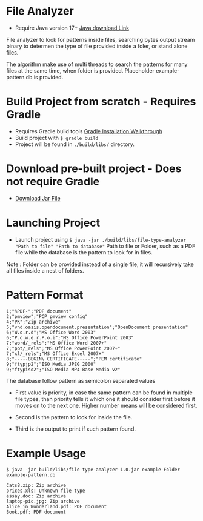 # File Analyzer
- Require Java version 17+ <a href="https://www.oracle.com/de/java/technologies/downloads/">Java download Link</a>

File analyzer to look for patterns inside files, searching bytes output stream binary to determen the type of file provided inside a foler, or stand alone files.

The algorithm make use of multi threads to search the patterns for many files at the same time, when folder is provided.
Placeholder example-pattern.db is provided.

# Build Project from scratch - Requires Gradle
- Requires Gradle build tools <a href="https://gradle.org/install/">Gradle Installation Walkthrough</a>
- Build project with `$ gradle build`
- Project will be found in `./build/libs/` directory.

# Download pre-built project - Does not require Gradle
- <a href="./release/file-type-analyzer-1.0.jar">Download Jar File</a>

# Launching Project
- Launch project using `$ java -jar ./build/libs/file-type-analyzer "Path to file" "Path to database"`
  Path to file or Folder, such as a PDF file while the database is the pattern to look for in files.
 
Note : Folder can be provided instead of a single file, it will recursively take all files inside a nest of folders.

# Pattern Format
```
1;"%PDF-";"PDF document"
2;"pmview";"PCP pmview config"
4;"PK";"Zip archive"
5;"vnd.oasis.opendocument.presentation";"OpenDocument presentation"
6;"W.o.r.d";"MS Office Word 2003"
6;"P.o.w.e.r.P.o.i";"MS Office PowerPoint 2003"
7;"word/_rels";"MS Office Word 2007+"
7;"ppt/_rels";"MS Office PowerPoint 2007+"
7;"xl/_rels";"MS Office Excel 2007+"
8;"-----BEGIN\ CERTIFICATE-----";"PEM certificate"
9;"ftypjp2";"ISO Media JPEG 2000"
9;"ftypiso2";"ISO Media MP4 Base Media v2"
```

The database follow pattern as semicolon separated values

- First value is priority, in case the same pattern can be found in multiple file types, than priority tells it which one it should consider first before it moves on to the next one. Higher number means will be considered first.

- Second is the pattern to look for inside the file.

- Third is the output to print if such pattern found.

# Example Usage

```
$ java -jar build/libs/file-type-analyzer-1.0.jar example-Folder example-pattern.db

Cats8.zip: Zip archive
prices.xls: Unknown file type
essay.doc: Zip archive
laptop-pic.jpg: Zip archive
Alice_in_Wonderland.pdf: PDF document
Book.pdf: PDF document
```
